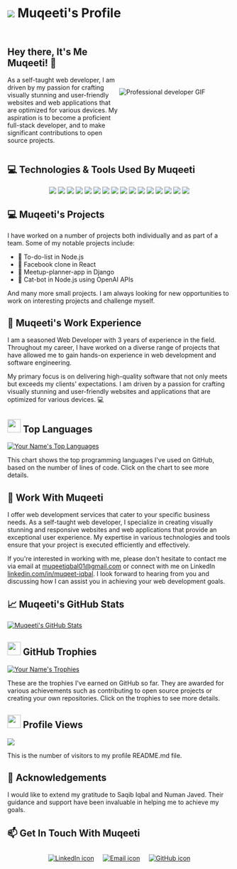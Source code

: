 # <p align="left"> <img src="https://img.icons8.com/ios/100/000000/developer.png"/> Muqeeti's Profile</p>

<div style="display: flex; justify-content: center; align-items: center;">
  <div style="flex: 1;">
    <h2>Hey there, It's Me Muqeeti! 👋</h2>
    <p>As a self-taught web developer, I am driven by my passion for crafting visually stunning and user-friendly websites and web applications that are optimized for various devices. My aspiration is to become a proficient full-stack developer, and to make significant contributions to open source projects.</p>
  </div>
  <div style="flex: 1;">
    <img alt="Professional developer GIF" src="https://media.giphy.com/media/ZVik7pBtu9dNS/giphy.gif" data-target="animated-image.originalImage">
  </div>
</div>




## 💻 Technologies & Tools Used By Muqeeti
<p align="center">
  <img src="https://img.shields.io/badge/-HTML5-E34F26?style=flat-square&logo=html5&logoColor=white"/> 
  <img src="https://img.shields.io/badge/-CSS3-1572B6?style=flat-square&logo=css3"/> 
  <img src="https://img.shields.io/badge/-Sass-CC6699?style=flat-square&logo=sass&logoColor=white"/> 
  <img src="https://img.shields.io/badge/-JavaScript-black?style=flat-square&logo=javascript"/> 
  <img src="https://img.shields.io/badge/-Django-092E20?style=flat-square&logo=django&logoColor=white"/> 
  <img src="https://img.shields.io/badge/-PHP-777BB4?style=flat-square&logo=php&logoColor=white"/> 
  <img src="https://img.shields.io/badge/-SQL-4479A1?style=flat-square&logo=sql&logoColor=white"/> 
  <img src="https://img.shields.io/badge/-React-black?style=flat-square&logo=react"/> 
  <img src="https://img.shields.io/badge/-Node.js-green?style=flat-square&logo=Node.js"/> 
  <img src="https://img.shields.io/badge/-MongoDB-green?style=flat-square&logo=mongodb"/> 
  <img src="https://img.shields.io/badge/-MySQL-4479A1?style=flat-square&logo=mysql&logoColor=white"/> 
  <img src="https://img.shields.io/badge/-Oracle-F80000?style=flat-square&logo=oracle&logoColor=white"/> 
  <img src="https://img.shields.io/badge/-Git-black?style=flat-square&logo=git"/>
  <img src="https://img.shields.io/badge/-pgAdmin-336791?style=flat-square&logo=pgAdmin&logoColor=white"/>
  <img src="https://img.shields.io/badge/-VS_Code-007ACC?style=flat-square&logo=visual-studio-code"/> 
  <img src="https://img.shields.io/badge/-Bootstrap-563D7C?style=flat-square&logo=bootstrap"/>
</p>

## 💻 Muqeeti's Projects

I have worked on a number of projects both individually and as part of a team. Some of my notable projects include:
- 📝 To-do-list in Node.js
- 📱 Facebook clone in React
- 📅 Meetup-planner-app in Django
- 🤖 Cat-bot in Node.js using OpenAI APIs

And many more small projects. I am always looking for new opportunities to work on interesting projects and challenge myself.

## 💼 Muqeeti's Work Experience

I am a seasoned Web Developer with 3 years of experience in the field. Throughout my career, I have worked on a diverse range of projects that have allowed me to gain hands-on experience in web development and software engineering.

My primary focus is on delivering high-quality software that not only meets but exceeds my clients' expectations. I am driven by a passion for crafting visually stunning and user-friendly websites and applications that are optimized for various devices. 💻

## <img src="https://github.githubassets.com/images/icons/emoji/unicode/1f4d6.png" width="30"> Top Languages

[![Your Name's Top Languages](https://github-readme-stats.vercel.app/api/top-langs/?username=muqeetiqbal2&layout=compact&theme=radical)](https://github.com/muqeetiqbal2)

This chart shows the top programming languages I've used on GitHub, based on the number of lines of code. Click on the chart to see more details.

## 💼 Work With Muqeeti

I offer web development services that cater to your specific business needs. As a self-taught web developer, I specialize in creating visually stunning and responsive websites and web applications that provide an exceptional user experience. My expertise in various technologies and tools ensure that your project is executed efficiently and effectively.

If you're interested in working with me, please don't hesitate to contact me via email at muqeetiqbal01@gmail.com or connect with me on LinkedIn [linkedin.com/in/muqeet-iqbal](https://www.linkedin.com/in/muqeet-iqbal-aa62b724a). I look forward to hearing from you and discussing how I can assist you in achieving your web development goals.

## 📈 Muqeeti's GitHub Stats

[![Muqeeti's GitHub Stats](https://github-readme-stats.vercel.app/api?username=muqeetiqbal2&show_icons=true&hide_border=true&count_private=true&theme=tokyonight)](https://github.com/muqeetiqbal2)

## <img src="https://github.githubassets.com/images/icons/emoji/unicode/1f3c6.png" width="30"> GitHub Trophies

[![Your Name's Trophies](https://github-profile-trophy.vercel.app/?username=muqeetiqbal2&theme=radical)](https://github.com/muqeetiqbal2)

These are the trophies I've earned on GitHub so far. They are awarded for various achievements such as contributing to open source projects or creating your own repositories. Click on the trophies to see more details.

## <img src="https://github.githubassets.com/images/icons/emoji/unicode/1f441.png" width="30"> Profile Views

![](https://komarev.com/ghpvc/?username=yourusername&color=green)

This is the number of visitors to my profile README.md file.

## 🙏 Acknowledgements

I would like to extend my gratitude to Saqib Iqbal and Numan Javed. Their guidance and support have been invaluable in helping me to achieve my goals.


## 📫 Get In Touch With Muqeeti

<div style="display: flex; justify-content: center;">
  <a href="https://www.linkedin.com/in/muqeet-iqbal-aa62b724a/" style="margin: 10px;">
    <img src="https://img.icons8.com/ios-filled/50/0077b5/linkedin.png" alt="LinkedIn icon">
  </a>
  <a href="mailto:muqeetiqbal01@gmail.com" style="margin: 10px;">
    <img src="https://img.icons8.com/ios-filled/50/0077b5/email.png" alt="Email icon">
  </a>
  <a href="https://github.com/muqeetiqbal2" style="margin: 10px;">
    <img src="https://img.icons8.com/ios-filled/50/0077b5/github.png" alt="GitHub icon">
  </a>
</div>
